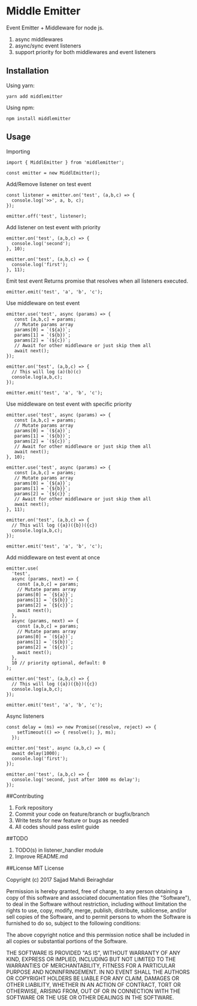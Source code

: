 # Middle Emitter

Event Emitter + Middleware for node js.

1. async middlewares
2. async/sync event listeners
3. support priority for both middlewares and event listeners


## Installation

Using yarn: 

```
yarn add middlemitter
``` 
Using npm:

```
npm install middlemitter
```

##  Usage

Importing
```
import { MiddlEmitter } from 'middlemitter';

const emitter = new MiddlEmitter();
```

Add/Remove listener on test event
```
const listener = emitter.on('test', (a,b,c) => {
  console.log('>>', a, b, c);
});

emitter.off('test', listener);
```

Add listener on test event with priority
```
emitter.on('test', (a,b,c) => {
  console.log('second');
}, 10);

emitter.on('test', (a,b,c) => {
  console.log('first');
}, 11);
```

Emit test event
Returns promise that resolves when all listeners executed.
```
emitter.emit('test', 'a', 'b', 'c');
```

Use middleware on test event 
```
emitter.use('test', async (params) => {
   const [a,b,c] = params;
   // Mutate params array
   params[0] = `(${a})`;
   params[1] = `(${b})`;
   params[2] = `(${c})`;
   // Await for other middleware or just skip them all 
   await next();
});

emitter.on('test', (a,b,c) => {
  // This will log (a)(b)(c)
  console.log(a,b,c);
});

emitter.emit('test', 'a', 'b', 'c');
```

Use middleware on test event with specific priority
```
emitter.use('test', async (params) => {
   const [a,b,c] = params;
   // Mutate params array
   params[0] = `(${a})`;
   params[1] = `(${b})`;
   params[2] = `(${c})`;
   // Await for other middleware or just skip them all 
   await next();
}, 10);

emitter.use('test', async (params) => {
   const [a,b,c] = params;
   // Mutate params array
   params[0] = `{${a}}`;
   params[1] = `{${b}}`;
   params[2] = `{${c}}`;
   // Await for other middleware or just skip them all 
   await next();
}, 11);

emitter.on('test', (a,b,c) => {
  // This will log ({a})({b})({c})
  console.log(a,b,c);
});

emitter.emit('test', 'a', 'b', 'c');
```

Add middleware on test event at once
```
emitter.use(
  'test',
  async (params, next) => {
    const [a,b,c] = params;
    // Mutate params array
    params[0] = `{${a}}`;
    params[1] = `{${b}}`;
    params[2] = `{${c}}`;
    await next();
  },
  async (params, next) => {
    const [a,b,c] = params;
    // Mutate params array
    params[0] = `(${a})`;
    params[1] = `(${b})`;
    params[2] = `(${c})`;
    await next();
  },
  10 // priority optional, default: 0
);

emitter.on('test', (a,b,c) => {
  // This will log ({a})({b})({c})
  console.log(a,b,c);
});

emitter.emit('test', 'a', 'b', 'c');
```

Async listeners
```
const delay = (ms) => new Promise((resolve, reject) => {
    setTimeout(() => { resolve(); }, ms);
  });

emitter.on('test', async (a,b,c) => {
  await delay(1000);
  console.log('first');
});

emitter.on('test', (a,b,c) => {
  console.log('second, just after 1000 ms delay');
});
```

##Contributing
1. Fork repository
2. Commit your code on feature/branch or bugfix/branch
3. Write tests for new feature or bugs as needed
3. All codes should pass eslint guide

##TODO
1. TODO(s) in listener_handler module
2. Improve README.md

##License
MIT License

Copyright (c) 2017 Sajjad Mahdi Beiraghdar

Permission is hereby granted, free of charge, to any person obtaining a copy
of this software and associated documentation files (the "Software"), to deal
in the Software without restriction, including without limitation the rights
to use, copy, modify, merge, publish, distribute, sublicense, and/or sell
copies of the Software, and to permit persons to whom the Software is
furnished to do so, subject to the following conditions:

The above copyright notice and this permission notice shall be included in all
copies or substantial portions of the Software.

THE SOFTWARE IS PROVIDED "AS IS", WITHOUT WARRANTY OF ANY KIND, EXPRESS OR
IMPLIED, INCLUDING BUT NOT LIMITED TO THE WARRANTIES OF MERCHANTABILITY,
FITNESS FOR A PARTICULAR PURPOSE AND NONINFRINGEMENT. IN NO EVENT SHALL THE
AUTHORS OR COPYRIGHT HOLDERS BE LIABLE FOR ANY CLAIM, DAMAGES OR OTHER
LIABILITY, WHETHER IN AN ACTION OF CONTRACT, TORT OR OTHERWISE, ARISING FROM,
OUT OF OR IN CONNECTION WITH THE SOFTWARE OR THE USE OR OTHER DEALINGS IN THE
SOFTWARE.